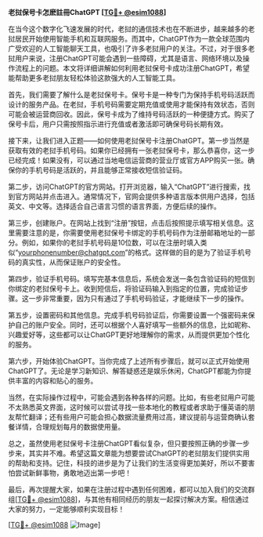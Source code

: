 **老挝保号卡怎麽註冊ChatGPT [[TG💪+ @esim1088](https://t.me/s/esim1088)]**

在当今这个数字化飞速发展的时代，老挝的通信技术也在不断进步，越来越多的老挝居民开始使用智能手机和互联网服务。而其中，ChatGPT作为一款全球范围内广受欢迎的人工智能聊天工具，也吸引了许多老挝用户的关注。不过，对于很多老挝用户来说，注册ChatGPT可能会遇到一些障碍，尤其是语言、网络环境以及操作流程上的问题。本文将详细讲解如何利用老挝保号卡成功注册ChatGPT，希望能帮助更多老挝朋友轻松体验这款强大的人工智能工具。

首先，我们需要了解什么是老挝保号卡。保号卡是一种专门为保持手机号码活跃而设计的服务产品。在老挝，手机号码需要定期充值或使用才能保持有效状态，否则可能会被运营商回收。因此，保号卡成为了维持号码活跃的一种便捷方式。购买了保号卡后，用户只需按照指示进行充值或者激活即可确保号码长期有效。

接下来，让我们进入正题——如何使用老挝保号卡注册ChatGPT。第一步当然是获取有效的老挝手机号码。如果你已经拥有一张老挝保号卡，那么恭喜你，这一步已经完成！如果没有，可以通过当地电信运营商的营业厅或官方APP购买一张。确保你的手机号码是活跃的，并且能够正常接收短信验证码。

第二步，访问ChatGPT的官方网站。打开浏览器，输入“ChatGPT”进行搜索，找到官方网站并点击进入。通常情况下，官网会提供多种语言版本供用户选择，包括英文、中文等。选择适合自己语言习惯的语言界面，方便后续的操作。

第三步，创建账户。在网站上找到“注册”按钮，点击后按照提示填写相关信息。这里需要注意的是，你需要使用老挝保号卡绑定的手机号码作为注册邮箱地址的一部分。例如，如果你的老挝手机号码是10位数，可以在注册时填入类似“yourphonenumber@chatgpt.com”的格式。这样做的目的是为了验证手机号码的真实性，从而保证账户的安全性。

第四步，验证手机号码。填写完基本信息后，系统会发送一条包含验证码的短信到你绑定的老挝保号卡上。收到短信后，将验证码输入到指定的位置，完成验证步骤。这一步非常重要，因为只有通过了手机号码验证，才能继续下一步的操作。

第五步，设置密码和其他信息。完成手机号码验证后，你需要设置一个强密码来保护自己的账户安全。同时，还可以根据个人喜好填写一些额外的信息，比如昵称、兴趣爱好等，这些都可以让ChatGPT更好地理解你的需求，从而提供更加个性化的服务。

第六步，开始体验ChatGPT。当你完成了上述所有步骤后，就可以正式开始使用ChatGPT了。无论是学习新知识、解答疑惑还是娱乐休闲，ChatGPT都能为你提供丰富的内容和贴心的服务。

当然，在实际操作过程中，可能会遇到各种各样的问题。比如，有些老挝用户可能不太熟悉英文界面，这时候可以尝试寻找一些本地化的教程或者求助于懂英语的朋友帮忙翻译；还有些用户可能会担心数据流量费用过高，建议提前与运营商确认套餐详情，合理规划每月的数据使用量。

总之，虽然使用老挝保号卡注册ChatGPT看似复杂，但只要按照正确的步骤一步步来，其实并不难。希望这篇文章能为想要尝试ChatGPT的老挝朋友们提供实用的帮助和支持。记住，科技的进步是为了让我们的生活变得更加美好，所以不要害怕尝试新鲜事物，勇敢地迈出第一步吧！

最后，再次提醒大家，如果在注册过程中遇到任何困难，都可以加入我们的交流群组[[TG💪+ @esim1088](https://t.me/s/esim1088)]，与其他有相同经历的朋友一起探讨解决方案。相信通过大家的努力，一定能够顺利实现目标！

[[TG💪+ @esim1088](https://t.me/s/esim1088) ![Image](https://i.postimg.cc/4NQfJmqS/Snipaste-2025-05-13-00-14-12.png)]